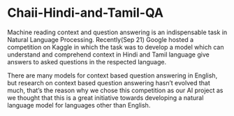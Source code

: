 # Chaii-Hindi-and-Tamil-QA

Machine reading context and question answering is an indispensable task in Natural Language Processing. Recently(Sep 21) Google hosted a competition on Kaggle in which the task was to develop a model which can understand and comprehend context in Hindi and Tamil language give answers to asked questions in the respected language.


There are many models for context based question answering in English, but research on context based question answering hasn’t evolved that much, that’s the reason why we chose this competition as our AI project as we thought that this is a great initiative towards developing a natural language model for languages other than English.